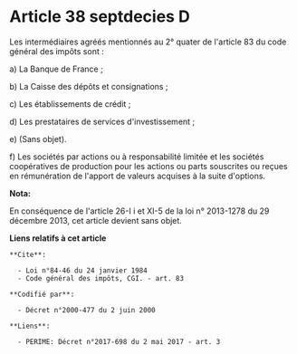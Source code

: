 # Article 38 septdecies D

Les intermédiaires agréés mentionnés au 2° quater de l'article 83 du code général des impôts sont : 

a) La Banque de France ; 

b) La Caisse des dépôts et consignations ; 

c) Les établissements de crédit ; 

d) Les prestataires de services d'investissement ; 

e) (Sans objet). 

f) Les sociétés par actions ou à responsabilité limitée et les    sociétés coopératives de production pour les actions ou
parts souscrites ou reçues en rémunération de l'apport de valeurs acquises à la suite d'options.

**Nota:**

En conséquence de l'article 26-I i et XI-5 de la loi n° 2013-1278 du 29 décembre 2013, cet article devient sans objet.

**Liens relatifs à cet article**

	**Cite**:

	  - Loi n°84-46 du 24 janvier 1984
	  - Code général des impôts, CGI. - art. 83

	**Codifié par**:

	  - Décret n°2000-477 du 2 juin 2000

	**Liens**:

	  - PERIME: Décret n°2017-698 du 2 mai 2017 - art. 3
